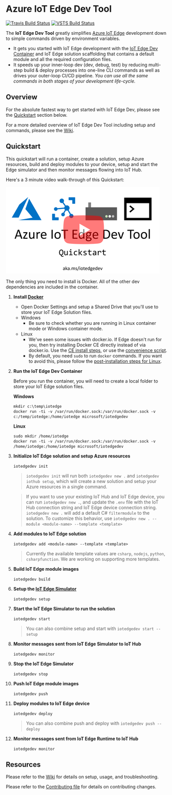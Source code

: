 # Azure IoT Edge Dev Tool

[![Travis Build Status](https://travis-ci.org/Azure/iotedgedev.svg?branch=master)](https://travis-ci.org/Azure/iotedgedev)
[![VSTS Build Status](https://iotedgedev.visualstudio.com/iotedgedev-main/_apis/build/status/iotedgedev-master-ci)](https://iotedgedev.visualstudio.com/iotedgedev-main/_build/latest?definitionId=6)

The **IoT Edge Dev Tool** greatly simplifies [Azure IoT Edge](https:/azure.microsoft.com/en-us/services/iot-edge/) development down to simple commands driven by environment variables.

 - It gets you started with IoT Edge development with the [IoT Edge Dev Container](quickstart) and IoT Edge solution scaffolding that contains a default module and all the required configuration files.
 - It speeds up your inner-loop dev (dev, debug, test) by reducing multi-step build & deploy processes into one-line CLI commands as well as drives your outer-loop CI/CD pipeline. _You can use all the same commands in both stages of your development life-cycle._

## Overview
For the absolute fastest way to get started with IoT Edge Dev, please see the [Quickstart](#quickstart) section below.

For a more detailed overview of IoT Edge Dev Tool including setup and commands, please see the [Wiki](https://github.com/Azure/iotedgedev/wiki).

## Quickstart
This quickstart will run a container, create a solution, setup Azure resources, build and deploy modules to your device, setup and start the Edge simulator and then monitor messages flowing into IoT Hub.

Here's a 3 minute video walk-through of this Quickstart:

[![Azure IoT Edge Dev Tool: Quickstart](assets/edgedevtoolquickstartsmall.png)](https://aka.ms/iotedgedevquickstart)

The only thing you need to install is Docker. All of the other dev dependencies are included in the container. 

1. **Install [Docker](https://docs.docker.com/engine/installation/)**

    - Open Docker Settings and setup a Shared Drive that you'll use to store your IoT Edge Solution files.
    - Windows    
        - Be sure to check whether you are running in Linux container mode or Windows container mode.
    - Linux
        - We've seen some issues with docker.io. If Edge doesn't run for you, then try installing Docker CE directly instead of via docker.io. Use the [CE install steps](https://docs.docker.com/engine/installation/linux/docker-ce/ubuntu/#install-docker-ce), or use the [convenience script](https://docs.docker.com/engine/installation/linux/docker-ce/ubuntu/#install-using-the-convenience-script).
        - By default, you need `sudo` to run `docker` commands. If you want to avoid this, please follow the [post-installation steps for Linux](https://docs.docker.com/install/linux/linux-postinstall/#manage-docker-as-a-non-root-user).

1. **Run the IoT Edge Dev Container**

    Before you run the container, you will need to create a local folder to store your IoT Edge solution files.
    
    **Windows**
    ```
    mkdir c:\temp\iotedge
    docker run -ti -v /var/run/docker.sock:/var/run/docker.sock -v c:/temp/iotedge:/home/iotedge microsoft/iotedgedev
    ```

    **Linux**
    ```
    sudo mkdir /home/iotedge
    docker run -ti -v /var/run/docker.sock:/var/run/docker.sock -v /home/iotedge:/home/iotedge microsoft/iotedgedev
    ```

1. **Initialize IoT Edge solution and setup Azure resources**

    `iotedgedev init`

    > `iotedgedev init` will run both `iotedgedev new .` and `iotedgedev iothub setup`, which will create a new solution and setup your Azure resources in a single command.
    
    > If you want to use your existing IoT Hub and IoT Edge device, you can run `iotedgedev new .`, and update the `.env` file with the IoT Hub connection string and IoT Edge device connection string. `iotedgedev new .` will add a default C# `filtermodule` to the solution. To customize this behavior, use `iotedgedev new . --module <module-name> --template <template>`

1. **Add modules to IoT Edge solution**

    `iotedgedev add <module-name> --template <template>`
    
    > Currently the available template values are `csharp`, `nodejs`, `python`, `csharpfunction`. We are working on supporting more templates.

1. **Build IoT Edge module images**

    `iotedgedev build`
 
1. **Setup the [IoT Edge Simulator]((https://pypi.org/project/iotedgehubdev/).)**

    `iotedgedev setup`

1. **Start the IoT Edge Simulator to run the solution**

    `iotedgedev start`
    > You can also combine setup and start with `iotedgedev start --setup`

1. **Monitor messages sent from IoT Edge Simulator to IoT Hub**

    `iotedgedev monitor`

1. **Stop the IoT Edge Simulator**

    `iotedgedev stop`

1. **Push IoT Edge module images**

    `iotedgedev push`

1. **Deploy modules to IoT Edge device**

    `iotedgedev deploy`
    > You can also combine push and deploy with `iotedgedev push --deploy`

1. **Monitor messages sent from IoT Edge Runtime to IoT Hub**

    `iotedgedev monitor`
## Resources
Please refer to the [Wiki](https://github.com/Azure/iotedgedev/wiki) for details on setup, usage, and troubleshooting.

Please refer to the [Contributing file](CONTRIBUTING.md) for details on contributing changes.
